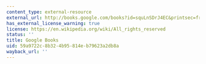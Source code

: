 ```yaml
---
content_type: external-resource
external_url: http://books.google.com/books?id=squLnSDrJ4EC&printsec=frontcover&dq=lessons+from+the+great+depression+peter+temin&source=bl&ots=3Su7R0Ce-&sig=lCukzrsKhT2CgdUnIqPRZt6lp1k&hl=en&ei=3j5jS6yYC5CXtgfot7CyBg&sa=X&oi=book_result&ct=result&resnum=4&ved=0CBkQ6AEwAw#v=onepage&q=&f=false
has_external_license_warning: true
license: https://en.wikipedia.org/wiki/All_rights_reserved
status: ''
title: Google Books
uid: 59a9722c-8b32-4b95-814e-b79623a2db8a
wayback_url: ''
---
```


